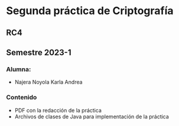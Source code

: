 # Segunda práctica de Criptografía
## RC4
## Semestre 2023-1

### Alumna:
- Najera Noyola Karla Andrea

### Contenido
- PDF con la redacción de la práctica
- Archivos de clases de Java para implementación de la práctica
